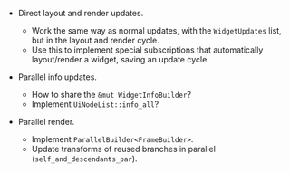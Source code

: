 * Direct layout and render updates.
    - Work the same way as normal updates, with the `WidgetUpdates` list, but in the layout and render cycle.
    - Use this to implement special subscriptions that automatically layout/render a widget, saving an update
      cycle.

* Parallel info updates.
    - How to share the `&mut WidgetInfoBuilder`?
    - Implement `UiNodeList::info_all`?

* Parallel render.
    - Implement `ParallelBuilder<FrameBuilder>`.
    - Update transforms of reused branches in parallel (`self_and_descendants_par`).
       